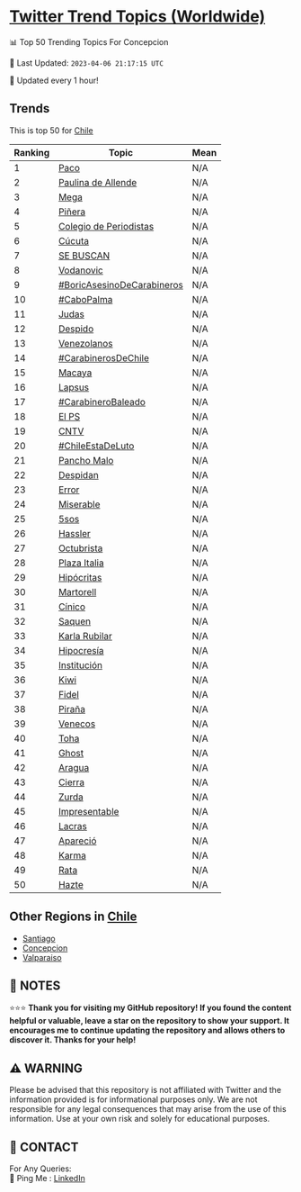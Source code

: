 [Twitter Trend Topics (Worldwide)](https://github.com/ErcinDedeoglu/Twitter-Trend-Topics)
==========


📊 Top 50 Trending Topics For Concepcion

📆 Last Updated: `2023-04-06 21:17:15 UTC`

🔧 Updated every 1 hour!


## Trends

This is top 50 for [Chile](</Chile>)

| Ranking | Topic | Mean |
| ------- | ------------ | ------------ |
| 1 | [Paco](http://twitter.com/search?q=Paco) | N/A |
| 2 | [Paulina de Allende](http://twitter.com/search?q=Paulina+de+Allende) | N/A |
| 3 | [Mega](http://twitter.com/search?q=Mega) | N/A |
| 4 | [Piñera](http://twitter.com/search?q=Pi%c3%b1era) | N/A |
| 5 | [Colegio de Periodistas](http://twitter.com/search?q=Colegio+de+Periodistas) | N/A |
| 6 | [Cúcuta](http://twitter.com/search?q=C%c3%bacuta) | N/A |
| 7 | [SE BUSCAN](http://twitter.com/search?q=SE+BUSCAN) | N/A |
| 8 | [Vodanovic](http://twitter.com/search?q=Vodanovic) | N/A |
| 9 | [#BoricAsesinoDeCarabineros](http://twitter.com/search?q=%23BoricAsesinoDeCarabineros) | N/A |
| 10 | [#CaboPalma](http://twitter.com/search?q=%23CaboPalma) | N/A |
| 11 | [Judas](http://twitter.com/search?q=Judas) | N/A |
| 12 | [Despido](http://twitter.com/search?q=Despido) | N/A |
| 13 | [Venezolanos](http://twitter.com/search?q=Venezolanos) | N/A |
| 14 | [#CarabinerosDeChile](http://twitter.com/search?q=%23CarabinerosDeChile) | N/A |
| 15 | [Macaya](http://twitter.com/search?q=Macaya) | N/A |
| 16 | [Lapsus](http://twitter.com/search?q=Lapsus) | N/A |
| 17 | [#CarabineroBaleado](http://twitter.com/search?q=%23CarabineroBaleado) | N/A |
| 18 | [El PS](http://twitter.com/search?q=El+PS) | N/A |
| 19 | [CNTV](http://twitter.com/search?q=CNTV) | N/A |
| 20 | [#ChileEstaDeLuto](http://twitter.com/search?q=%23ChileEstaDeLuto) | N/A |
| 21 | [Pancho Malo](http://twitter.com/search?q=Pancho+Malo) | N/A |
| 22 | [Despidan](http://twitter.com/search?q=Despidan) | N/A |
| 23 | [Error](http://twitter.com/search?q=Error) | N/A |
| 24 | [Miserable](http://twitter.com/search?q=Miserable) | N/A |
| 25 | [5sos](http://twitter.com/search?q=5sos) | N/A |
| 26 | [Hassler](http://twitter.com/search?q=Hassler) | N/A |
| 27 | [Octubrista](http://twitter.com/search?q=Octubrista) | N/A |
| 28 | [Plaza Italia](http://twitter.com/search?q=Plaza+Italia) | N/A |
| 29 | [Hipócritas](http://twitter.com/search?q=Hip%c3%b3critas) | N/A |
| 30 | [Martorell](http://twitter.com/search?q=Martorell) | N/A |
| 31 | [Cínico](http://twitter.com/search?q=C%c3%adnico) | N/A |
| 32 | [Saquen](http://twitter.com/search?q=Saquen) | N/A |
| 33 | [Karla Rubilar](http://twitter.com/search?q=Karla+Rubilar) | N/A |
| 34 | [Hipocresía](http://twitter.com/search?q=Hipocres%c3%ada) | N/A |
| 35 | [Institución](http://twitter.com/search?q=Instituci%c3%b3n) | N/A |
| 36 | [Kiwi](http://twitter.com/search?q=Kiwi) | N/A |
| 37 | [Fidel](http://twitter.com/search?q=Fidel) | N/A |
| 38 | [Piraña](http://twitter.com/search?q=Pira%c3%b1a) | N/A |
| 39 | [Venecos](http://twitter.com/search?q=Venecos) | N/A |
| 40 | [Toha](http://twitter.com/search?q=Toha) | N/A |
| 41 | [Ghost](http://twitter.com/search?q=Ghost) | N/A |
| 42 | [Aragua](http://twitter.com/search?q=Aragua) | N/A |
| 43 | [Cierra](http://twitter.com/search?q=Cierra) | N/A |
| 44 | [Zurda](http://twitter.com/search?q=Zurda) | N/A |
| 45 | [Impresentable](http://twitter.com/search?q=Impresentable) | N/A |
| 46 | [Lacras](http://twitter.com/search?q=Lacras) | N/A |
| 47 | [Apareció](http://twitter.com/search?q=Apareci%c3%b3) | N/A |
| 48 | [Karma](http://twitter.com/search?q=Karma) | N/A |
| 49 | [Rata](http://twitter.com/search?q=Rata) | N/A |
| 50 | [Hazte](http://twitter.com/search?q=Hazte) | N/A |



## Other Regions in [Chile](</Chile>)

* [Santiago](</Chile/Santiago.md>)
* [Concepcion](</Chile/Concepcion.md>)
* [Valparaiso](</Chile/Valparaiso.md>)



## 📝 NOTES

⭐⭐⭐ **Thank you for visiting my GitHub repository! If you found the content helpful or valuable, leave a star on the repository to show your support. It encourages me to continue updating the repository and allows others to discover it. Thanks for your help!**


## ⚠️ WARNING

Please be advised that this repository is not affiliated with Twitter and the information provided is for informational purposes only. We are not responsible for any legal consequences that may arise from the use of this information. Use at your own risk and solely for educational purposes.


## 📨 CONTACT

 For Any Queries:  
            🏓 Ping Me : [LinkedIn](https://www.linkedin.com/in/ercindedeoglu/)

